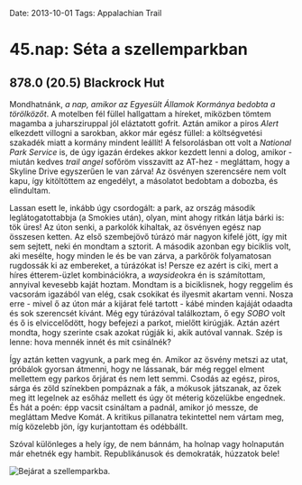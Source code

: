 Date: 2013-10-01
Tags: Appalachian Trail

# 45.nap: Séta a szellemparkban

## 878.0 (20.5) Blackrock Hut

Mondhatnánk, *a nap, amikor az Egyesült Államok Kormánya bedobta a törölközőt*. A motelben fél füllel hallgattam a híreket, miközben tömtem magamba a juharsziruppal jól eláztatott gofrit. Aztán amikor a piros *Alert* elkezdett villogni a sarokban, akkor már egész füllel: a költségvetési szakadék miatt a kormány mindent leállít! A felsorolásban ott volt a *National Park Service* is, de úgy igazán érdekes akkor kezdett lenni a dolog, amikor - miután kedves *trail angel* sofőröm visszavitt az AT-hez - megláttam, hogy a Skyline Drive egyszerűen le van zárva! Az ösvényen szerencsére nem volt kapu, így kitöltöttem az engedélyt, a másolatot bedobtam a dobozba, és elindultam.

Lassan esett le, inkább úgy csordogált: a park, az ország második leglátogatottabbja (a Smokies után), olyan, mint ahogy ritkán látja bárki is: tök üres! Az úton senki, a parkolók kihaltak, az ösvényen egész nap összesen ketten. Az első szembejövő túrázó már nagyon kifelé jött, így mit sem sejtett, neki én mondtam a sztorit. A második azonban egy biciklis volt, aki mesélte, hogy minden le és be van zárva, a parkőrök folyamatosan rugdossák ki az embereket, a túrázókat is! Persze ez azért is ciki, mert a híres étterem-üzlet kombinációkra, a *wayside*okra én is számítottam, annyival kevesebb kaját hoztam. Mondtam is a biciklisnek, hogy reggelim és vacsorám igazából van elég, csak csokikat és ilyesmit akartam venni. Nosza erre - mivel ő az úton már a kijárat felé tartott - kábé minden kajáját odaadta és sok szerencsét kívánt. Még egy túrázóval találkoztam, ő egy *SOBO* volt és ő is elviccelődött, hogy befejezi a parkot, mielőtt kirúgják. Aztán azért mondta, hogy szerinte csak azokat rúgják ki, akik autóval vannak. Szép is lenne: hova mennék innét és mit csinálnék?

Így aztán ketten vagyunk, a park meg én. Amikor az ösvény metszi az utat, próbálok gyorsan átmenni, hogy ne lássanak, bár még reggel elment mellettem egy parkos őrjárat és nem lett semmi. Csodás az egész, piros, sárga és zöld színekben pompáznak a fák, a mókusok játszanak, az őzek meg itt legelnek az esőház mellett és úgy öt méterig közelükbe engednek. És hát a poén: épp vacsit csináltam a padnál, amikor jó messze, de megláttam Medve Komát. A kritikus pillanatra tekintettel nem vártam meg, míg közelebb jön, így kurjantottam és odébbállt.

Szóval különleges a hely így, de nem bánnám, ha holnap vagy holnapután már ehetnék egy hambit. Republikánusok és demokraták, húzzatok bele!

![Bejárat a szellemparkba.](https://lh3.googleusercontent.com/-jJ_DI4JH8UU/UoU6HTQ3nFI/AAAAAAAAIiI/xk5BrvXpnyk/s720-Ic42/20131001_130741.jpg)